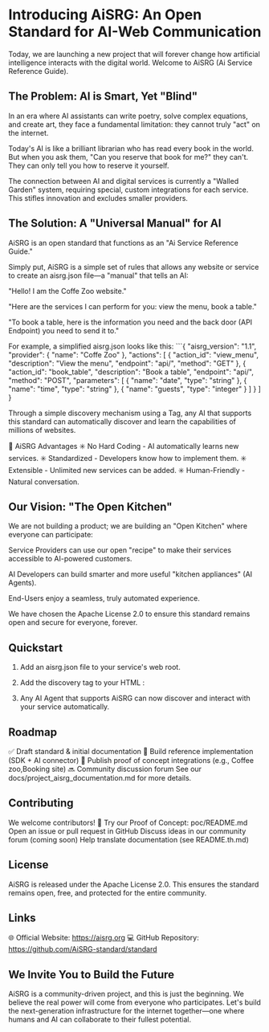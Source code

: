 # Introducing AiSRG: An Open Standard for AI-Web Communication

Today, we are launching a new project that will forever change how artificial intelligence interacts with the digital world. Welcome to AiSRG (Ai Service Reference Guide).

## The Problem: AI is Smart, Yet "Blind"

In an era where AI assistants can write poetry, solve complex equations, and create art, they face a fundamental limitation: they cannot truly "act" on the internet.

Today's AI is like a brilliant librarian who has read every book in the world. But when you ask them, "Can you reserve that book for me?" they can't. They can only tell you how to reserve it yourself.

The connection between AI and digital services is currently a "Walled Garden" system, requiring special, custom integrations for each service. This stifles innovation and excludes smaller providers.

## The Solution: A "Universal Manual" for AI

AiSRG is an open standard that functions as an "Ai Service Reference Guide."

Simply put, AiSRG is a simple set of rules that allows any website or service to create an aisrg.json file—a "manual" that tells an AI:

"Hello! I am the Coffe Zoo website."

"Here are the services I can perform for you: view the menu, book a table."

"To book a table, here is the information you need and the back door (API Endpoint) you need to send it to."

For example, a simplified aisrg.json looks like this:
    ```{
    "aisrg_version": "1.1",
    "provider": {
    "name": "Coffe Zoo"
    },
    "actions": [
        {
          "action_id": "view_menu",
          "description": "View the menu",
          "endpoint": "api/",
          "method": "GET"
        },
        {
          "action_id": "book_table",
          "description": "Book a table",
          "endpoint": "api/",
          "method": "POST",
          "parameters": [
            { "name": "date", "type": "string" },
            { "name": "time", "type": "string" },
            { "name": "guests", "type": "integer" }
          ]
        }
    ]
    }

Through a simple discovery mechanism using a <meta> Tag, any AI that supports this standard can automatically discover and learn the capabilities of millions of websites.

🎯 AiSRG Advantages
✳️ No Hard Coding - AI automatically learns new services.
✳️ Standardized - Developers know how to implement them.
✳️ Extensible - Unlimited new services can be added.
✳️ Human-Friendly - Natural conversation.

## Our Vision: "The Open Kitchen"

We are not building a product; we are building an "Open Kitchen" where everyone can participate:

Service Providers can use our open "recipe" to make their services accessible to AI-powered customers.

AI Developers can build smarter and more useful "kitchen appliances" (AI Agents).

End-Users enjoy a seamless, truly automated experience.

We have chosen the Apache License 2.0 to ensure this standard remains open and secure for everyone, forever.

## Quickstart
1. Add an aisrg.json file to your service's web root.
2. Add the discovery <meta> tag to your HTML <head>:

    <meta name="aisrg:location" content="/aisrg.json">

3. Any AI Agent that supports AiSRG can now discover and interact with your service automatically.


## Roadmap
✅ Draft standard & initial documentation
🔄 Build reference implementation (SDK + AI connector)
🔄 Publish proof of concept integrations (e.g., Coffee zoo,Booking site)
🔜 Community discussion forum
See our docs/project_aisrg_documentation.md for more details.

## Contributing
We welcome contributors! 🚀
Try our Proof of Concept: poc/README.md
Open an issue or pull request in GitHub
Discuss ideas in our community forum (coming soon)
Help translate documentation (see README.th.md)


## License
AiSRG is released under the Apache License 2.0.
This ensures the standard remains open, free, and protected for the entire community.

## Links
🌐 Official Website: https://aisrg.org
💻 GitHub Repository: https://github.com/AiSRG-standard/standard

## We Invite You to Build the Future

AiSRG is a community-driven project, and this is just the beginning. We believe the real power will come from everyone who participates.
Let's build the next-generation infrastructure for the internet together—one where humans and AI can collaborate to their fullest potential.

